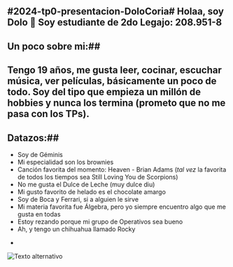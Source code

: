 #2024-tp0-presentacion-DoloCoria#
Holaa, soy Dolo 🤍
Soy estudiante de 2do
Legajo: 208.951-8
-
## Un poco sobre mi:##
Tengo 19 años, me gusta leer, cocinar, escuchar música, ver películas, básicamente un poco de todo. Soy del tipo que empieza un millón de hobbies y nunca los termina (prometo que no me pasa con los TPs). 
-
## Datazos:##
* Soy de Géminis
* Mi especialidad son los brownies
* Canción favorita del momento: Heaven - Brian Adams (*tal vez* la favorita de todos los tiempos sea Still Loving You de Scorpions)
* No me gusta el Dulce de Leche (muy dulce diu)
* Mi gusto favorito de helado es el chocolate amargo
* Soy de Boca y Ferrari, si a alguien le sirve
* Mi materia favorita fue Álgebra, pero yo siempre encuentro algo que me gusta en todas
* Estoy rezando porque mi grupo de Operativos sea bueno
* Ah, y tengo un chihuahua llamado Rocky 
-
![Texto alternativo](\Users\doloc\OneDrive\Imágenes\IMG_1086)
